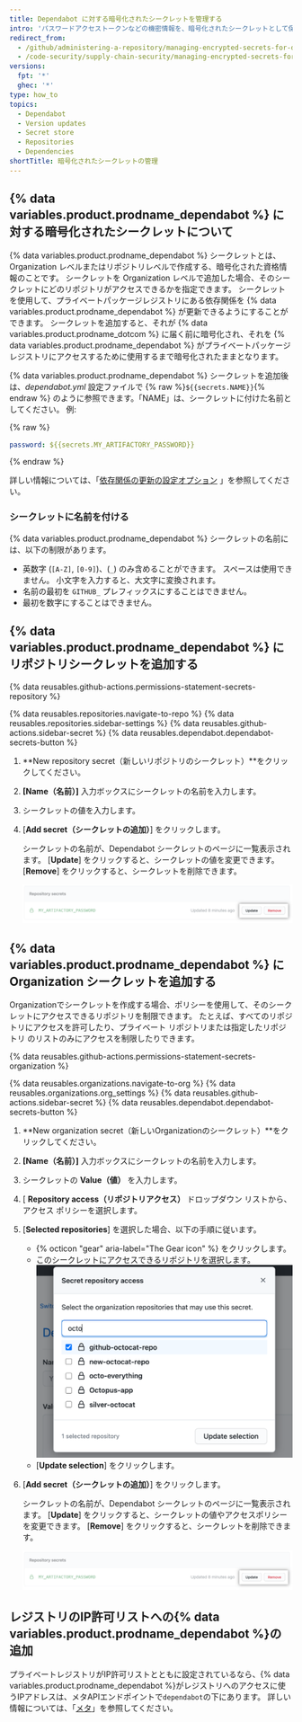 ```yaml
---
title: Dependabot に対する暗号化されたシークレットを管理する
intro: 'パスワードアクセストークンなどの機密情報を、暗号化されたシークレットとして保存し、{% data variables.product.prodname_dependabot %} 設定ファイルで参照することができます。'
redirect_from:
  - /github/administering-a-repository/managing-encrypted-secrets-for-dependabot
  - /code-security/supply-chain-security/managing-encrypted-secrets-for-dependabot
versions:
  fpt: '*'
  ghec: '*'
type: how_to
topics:
  - Dependabot
  - Version updates
  - Secret store
  - Repositories
  - Dependencies
shortTitle: 暗号化されたシークレットの管理
---
```


## {% data variables.product.prodname_dependabot %} に対する暗号化されたシークレットについて

{% data variables.product.prodname_dependabot %} シークレットとは、Organization レベルまたはリポジトリレベルで作成する、暗号化された資格情報のことです。
シークレットを Organization レベルで追加した場合、そのシークレットにどのリポジトリがアクセスできるかを指定できます。 シークレットを使用して、プライベートパッケージレジストリにある依存関係を {% data variables.product.prodname_dependabot %} が更新できるようにすることができます。 シークレットを追加すると、それが {% data variables.product.prodname_dotcom %} に届く前に暗号化され、それを {% data variables.product.prodname_dependabot %} がプライベートパッケージレジストリにアクセスするために使用するまで暗号化されたままとなります。

{% data variables.product.prodname_dependabot %} シークレットを追加後は、_dependabot.yml_ 設定ファイルで {% raw %}`${{secrets.NAME}}`{% endraw %} のように参照できます。「NAME」は、シークレットに付けた名前としてください。 例:

{% raw %}
```yaml
password: ${{secrets.MY_ARTIFACTORY_PASSWORD}}
```
{% endraw %}

詳しい情報については、「[依存関係の更新の設定オプション](/github/administering-a-repository/configuration-options-for-dependency-updates#configuration-options-for-private-registries) 」を参照してください。

### シークレットに名前を付ける

{% data variables.product.prodname_dependabot %} シークレットの名前には、以下の制限があります。
* 英数字 (`[A-Z]`, `[0-9]`)、(`_`) のみ含めることができます。 スペースは使用できません。 小文字を入力すると、大文字に変換されます。
* 名前の最初を `GITHUB_` プレフィックスにすることはできません。
* 最初を数字にすることはできません。

## {% data variables.product.prodname_dependabot %} にリポジトリシークレットを追加する

{% data reusables.github-actions.permissions-statement-secrets-repository %}

{% data reusables.repositories.navigate-to-repo %}
{% data reusables.repositories.sidebar-settings %}
{% data reusables.github-actions.sidebar-secret %}
{% data reusables.dependabot.dependabot-secrets-button %}
1. **New repository secret（新しいリポジトリのシークレット）**をクリックしてください。
1. **[Name（名前）]** 入力ボックスにシークレットの名前を入力します。
1. シークレットの値を入力します。
1. [**Add secret（シークレットの追加）**] をクリックします。

   シークレットの名前が、Dependabot シークレットのページに一覧表示されます。 [**Update**] をクリックすると、シークレットの値を変更できます。 [**Remove**] をクリックすると、シークレットを削除できます。

   ![リポジトリシークレットの更新または削除](/assets/images/help/dependabot/update-remove-repo-secret.png)

## {% data variables.product.prodname_dependabot %} に Organization シークレットを追加する

Organizationでシークレットを作成する場合、ポリシーを使用して、そのシークレットにアクセスできるリポジトリを制限できます。 たとえば、すべてのリポジトリにアクセスを許可したり、プライベート リポジトリまたは指定したリポジトリ のリストのみにアクセスを制限したりできます。

{% data reusables.github-actions.permissions-statement-secrets-organization %}

{% data reusables.organizations.navigate-to-org %}
{% data reusables.organizations.org_settings %}
{% data reusables.github-actions.sidebar-secret %}
{% data reusables.dependabot.dependabot-secrets-button %}
1. **New organization secret（新しいOrganizationのシークレット）**をクリックしてください。
1. **[Name（名前）]** 入力ボックスにシークレットの名前を入力します。
1. シークレットの **Value（値）** を入力します。
1. [ **Repository access（リポジトリアクセス）** ドロップダウン リストから、アクセス ポリシーを選択します。
1. [**Selected repositories**] を選択した場合、以下の手順に従います。

   * {% octicon "gear" aria-label="The Gear icon" %} をクリックします。
   * このシークレットにアクセスできるリポジトリを選択します。 ![シークレットに対するリポジトリの選択](/assets/images/help/dependabot/secret-repository-access.png)
   * [**Update selection**] をクリックします。

1. [**Add secret（シークレットの追加）**] をクリックします。

   シークレットの名前が、Dependabot シークレットのページに一覧表示されます。 [**Update**] をクリックすると、シークレットの値やアクセスポリシーを変更できます。 [**Remove**] をクリックすると、シークレットを削除できます。

   ![Organization シークレットの更新または削除](/assets/images/help/dependabot/update-remove-repo-secret.png)

## レジストリのIP許可リストへの{% data variables.product.prodname_dependabot %}の追加

プライベートレジストリがIP許可リストとともに設定されているなら、{% data variables.product.prodname_dependabot %}がレジストリへのアクセスに使うIPアドレスは、メタAPIエンドポイントで`dependabot`の下にあります。 詳しい情報については、「[メタ](/rest/reference/meta)」を参照してください。
